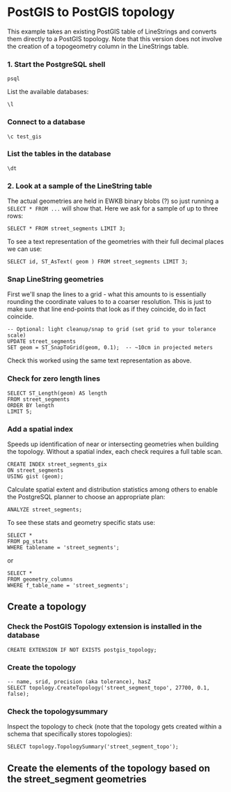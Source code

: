# PostGIS to PostGIS topology

This example takes an existing PostGIS table of LineStrings and converts them directly to a PostGIS topology. Note that this version does not involve the creation of a topogeometry column in the LineStrings table.

### 1. Start the PostgreSQL shell

`psql`

List the available databases:

`\l`

### Connect to a database

`\c test_gis`

### List the tables in the database

`\dt`

### 2. Look at a sample of the LineString table

The actual geometries are held in EWKB binary blobs (?) so just running a `SELECT * FROM ...` will show that. Here we ask for a sample of up to three rows:

`SELECT * FROM street_segments LIMIT 3;`

To see a text representation of the geometries with their full decimal places we can use: 

`SELECT id, ST_AsText( geom ) FROM street_segments LIMIT 3;`

### Snap LineString geometries

First we'll snap the lines to a grid - what this amounts to is essentially rounding the coordinate values to to a coarser resolution. This is just to make sure that line end-points that look as if they coincide, do in fact coincide.

```
-- Optional: light cleanup/snap to grid (set grid to your tolerance scale)
UPDATE street_segments
SET geom = ST_SnapToGrid(geom, 0.1);  -- ~10cm in projected meters
```

Check this worked using the same text representation as above.

### Check for zero length lines

```
SELECT ST_Length(geom) AS length
FROM street_segments
ORDER BY length
LIMIT 5;
```

### Add a spatial index

Speeds up identification of near or intersecting geometries when building the topology. Without a spatial index, each check requires a full table scan.

```
CREATE INDEX street_segments_gix
ON street_segments
USING gist (geom);
```

Calculate spatial extent and distribution statistics among others to enable the PostgreSQL planner to choose an appropriate plan:

```
ANALYZE street_segments;
```

To see these stats and geometry specific stats use:

```
SELECT *
FROM pg_stats
WHERE tablename = 'street_segments';
```

or

```
SELECT *
FROM geometry_columns
WHERE f_table_name = 'street_segments';
```

## Create a topology

### Check the PostGIS Topology extension is installed in the database

`CREATE EXTENSION IF NOT EXISTS postgis_topology;`

### Create the topology

```
-- name, srid, precision (aka tolerance), hasZ
SELECT topology.CreateTopology('street_segment_topo', 27700, 0.1, false);
```

### Check the topologysummary

Inspect the topology to check (note that the topology gets created within a schema that specifically stores topologies):

```
SELECT topology.TopologySummary('street_segment_topo');
```

## Create the elements of the topology based on the street_segment geometries

